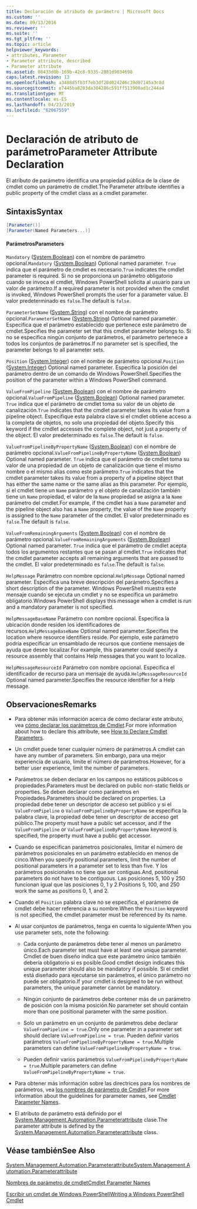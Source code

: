 ```yaml
---
title: Declaración de atributo de parámetro | Microsoft Docs
ms.custom: ''
ms.date: 09/13/2016
ms.reviewer: ''
ms.suite: ''
ms.tgt_pltfrm: ''
ms.topic: article
helpviewer_keywords:
- attributes, Parameter
- Parameter attribute, described
- Parameter attribute
ms.assetid: 08433d0b-169b-42c8-9335-2881d9034698
caps.latest.revision: 13
ms.openlocfilehash: a3488d5fb3f7eb3df28d0242d6c39d07145a3c8d
ms.sourcegitcommit: e7445ba8203da304286c591ff513900ad1c244a4
ms.translationtype: MT
ms.contentlocale: es-ES
ms.lasthandoff: 04/23/2019
ms.locfileid: "62067559"
---
```

# <a name="parameter-attribute-declaration"></a><span data-ttu-id="3a806-102">Declaración de atributo de parámetro</span><span class="sxs-lookup"><span data-stu-id="3a806-102">Parameter Attribute Declaration</span></span>

<span data-ttu-id="3a806-103">El atributo de parámetro identifica una propiedad pública de la clase de cmdlet como un parámetro de cmdlet.</span><span class="sxs-lookup"><span data-stu-id="3a806-103">The Parameter attribute identifies a public property of the cmdlet class as a cmdlet parameter.</span></span>

## <a name="syntax"></a><span data-ttu-id="3a806-104">Sintaxis</span><span class="sxs-lookup"><span data-stu-id="3a806-104">Syntax</span></span>

```csharp
[Parameter()]
[Parameter(Named Parameters...)]
```

#### <a name="parameters"></a><span data-ttu-id="3a806-105">Parámetros</span><span class="sxs-lookup"><span data-stu-id="3a806-105">Parameters</span></span>

<span data-ttu-id="3a806-106">`Mandatory` ([System.Boolean](/dotnet/api/System.Boolean)) con el nombre de parámetro opcional.</span><span class="sxs-lookup"><span data-stu-id="3a806-106">`Mandatory` ([System.Boolean](/dotnet/api/System.Boolean)) Optional named parameter.</span></span> <span data-ttu-id="3a806-107">`True` indica que el parámetro de cmdlet es necesario.</span><span class="sxs-lookup"><span data-stu-id="3a806-107">`True` indicates the cmdlet parameter is required.</span></span> <span data-ttu-id="3a806-108">Si no se proporciona un parámetro obligatorio cuando se invoca el cmdlet, Windows PowerShell solicita al usuario para un valor de parámetro.</span><span class="sxs-lookup"><span data-stu-id="3a806-108">If a required parameter is not provided when the cmdlet is invoked, Windows PowerShell prompts the user for a parameter value.</span></span> <span data-ttu-id="3a806-109">El valor predeterminado es `false`.</span><span class="sxs-lookup"><span data-stu-id="3a806-109">The default is `false`.</span></span>

<span data-ttu-id="3a806-110">`ParameterSetName` ([System.String](/dotnet/api/System.String)) con el nombre de parámetro opcional.</span><span class="sxs-lookup"><span data-stu-id="3a806-110">`ParameterSetName` ([System.String](/dotnet/api/System.String)) Optional named parameter.</span></span> <span data-ttu-id="3a806-111">Especifica que el parámetro establecido que pertenece este parámetro de cmdlet.</span><span class="sxs-lookup"><span data-stu-id="3a806-111">Specifies the parameter set that this cmdlet parameter belongs to.</span></span> <span data-ttu-id="3a806-112">Si no se especifica ningún conjunto de parámetros, el parámetro pertenece a todos los conjuntos de parámetros.</span><span class="sxs-lookup"><span data-stu-id="3a806-112">If no parameter set is specified, the parameter belongs to all parameter sets.</span></span>

<span data-ttu-id="3a806-113">`Position` ([System.Integer](/dotnet/api/System.Integer)) con el nombre de parámetro opcional.</span><span class="sxs-lookup"><span data-stu-id="3a806-113">`Position` ([System.Integer](/dotnet/api/System.Integer)) Optional named parameter.</span></span> <span data-ttu-id="3a806-114">Especifica la posición del parámetro dentro de un comando de Windows PowerShell.</span><span class="sxs-lookup"><span data-stu-id="3a806-114">Specifies the position of the parameter within a Windows PowerShell command.</span></span>

<span data-ttu-id="3a806-115">`ValueFromPipeline` ([System.Boolean](/dotnet/api/System.Boolean)) con el nombre de parámetro opcional.</span><span class="sxs-lookup"><span data-stu-id="3a806-115">`ValueFromPipeline` ([System.Boolean](/dotnet/api/System.Boolean)) Optional named parameter.</span></span> <span data-ttu-id="3a806-116">`True` indica que el parámetro de cmdlet toma su valor de un objeto de canalización.</span><span class="sxs-lookup"><span data-stu-id="3a806-116">`True` indicates that the cmdlet parameter takes its value from a pipeline object.</span></span> <span data-ttu-id="3a806-117">Especifique esta palabra clave si el cmdlet obtiene acceso a la completa de objetos, no solo una propiedad del objeto.</span><span class="sxs-lookup"><span data-stu-id="3a806-117">Specify this keyword if the cmdlet accesses the complete object, not just a property of the object.</span></span> <span data-ttu-id="3a806-118">El valor predeterminado es `false`.</span><span class="sxs-lookup"><span data-stu-id="3a806-118">The default is `false`.</span></span>

<span data-ttu-id="3a806-119">`ValueFromPipelineByPropertyName` ([System.Boolean](/dotnet/api/System.Boolean)) con el nombre de parámetro opcional.</span><span class="sxs-lookup"><span data-stu-id="3a806-119">`ValueFromPipelineByPropertyName` ([System.Boolean](/dotnet/api/System.Boolean)) Optional named parameter.</span></span> <span data-ttu-id="3a806-120">`True` indica que el parámetro de cmdlet toma su valor de una propiedad de un objeto de canalización que tiene el mismo nombre o el mismo alias como este parámetro.</span><span class="sxs-lookup"><span data-stu-id="3a806-120">`True` indicates that the cmdlet parameter takes its value from a property of a pipeline object that has either the same name or the same alias as this parameter.</span></span> <span data-ttu-id="3a806-121">Por ejemplo, si el cmdlet tiene un `Name` parámetro y el objeto de canalización también tiene un `Name` propiedad, el valor de la `Name` propiedad se asigna a la `Name` parámetro del cmdlet.</span><span class="sxs-lookup"><span data-stu-id="3a806-121">For example, if the cmdlet has a `Name` parameter and the pipeline object also has a `Name` property, the value of the `Name` property is assigned to the `Name` parameter of the cmdlet.</span></span> <span data-ttu-id="3a806-122">El valor predeterminado es `false`.</span><span class="sxs-lookup"><span data-stu-id="3a806-122">The default is `false`.</span></span>

<span data-ttu-id="3a806-123">`ValueFromRemainingArguments` ([System.Boolean](/dotnet/api/System.Boolean)) con el nombre de parámetro opcional.</span><span class="sxs-lookup"><span data-stu-id="3a806-123">`ValueFromRemainingArguments` ([System.Boolean](/dotnet/api/System.Boolean)) Optional named parameter.</span></span> <span data-ttu-id="3a806-124">`True` indica que el parámetro de cmdlet acepta todos los argumentos restantes que se pasan al cmdlet.</span><span class="sxs-lookup"><span data-stu-id="3a806-124">`True` indicates that the cmdlet parameter accepts all remaining arguments that are passed to the cmdlet.</span></span> <span data-ttu-id="3a806-125">El valor predeterminado es `false`.</span><span class="sxs-lookup"><span data-stu-id="3a806-125">The default is `false`.</span></span>

<span data-ttu-id="3a806-126">`HelpMessage` Parámetro con nombre opcional.</span><span class="sxs-lookup"><span data-stu-id="3a806-126">`HelpMessage` Optional named parameter.</span></span> <span data-ttu-id="3a806-127">Especifica una breve descripción del parámetro.</span><span class="sxs-lookup"><span data-stu-id="3a806-127">Specifies a short description of the parameter.</span></span> <span data-ttu-id="3a806-128">Windows PowerShell muestra este mensaje cuando se ejecuta un cmdlet y no se especifica un parámetro obligatorio.</span><span class="sxs-lookup"><span data-stu-id="3a806-128">Windows PowerShell displays this message when a cmdlet is run and a mandatory parameter is not specified.</span></span>

<span data-ttu-id="3a806-129">`HelpMessageBaseName` Parámetro con nombre opcional. Especifica la ubicación donde residen los identificadores de recursos.</span><span class="sxs-lookup"><span data-stu-id="3a806-129">`HelpMessageBaseName` Optional named parameter.Specifies the location where resource identifiers reside.</span></span> <span data-ttu-id="3a806-130">Por ejemplo, este parámetro podría especificar un ensamblado de recursos que contiene mensajes de ayuda que desee localizar.</span><span class="sxs-lookup"><span data-stu-id="3a806-130">For example, this parameter could specify a resource assembly that contains Help messages that you want to localize.</span></span>

<span data-ttu-id="3a806-131">`HelpMessageResourceId` Parámetro con nombre opcional. Especifica el identificador de recurso para un mensaje de ayuda.</span><span class="sxs-lookup"><span data-stu-id="3a806-131">`HelpMessageResourceId` Optional named parameter.Specifies the resource identifier for a Help message.</span></span>

## <a name="remarks"></a><span data-ttu-id="3a806-132">Observaciones</span><span class="sxs-lookup"><span data-stu-id="3a806-132">Remarks</span></span>

- <span data-ttu-id="3a806-133">Para obtener más información acerca de cómo declarar este atributo, vea [cómo declarar los parámetros de Cmdlet](./how-to-declare-cmdlet-parameters.md).</span><span class="sxs-lookup"><span data-stu-id="3a806-133">For more information about how to declare this attribute, see [How to Declare Cmdlet Parameters](./how-to-declare-cmdlet-parameters.md).</span></span>

- <span data-ttu-id="3a806-134">Un cmdlet puede tener cualquier número de parámetros.</span><span class="sxs-lookup"><span data-stu-id="3a806-134">A cmdlet can have any number of parameters.</span></span> <span data-ttu-id="3a806-135">Sin embargo, para una mejor experiencia de usuario, limite el número de parámetros.</span><span class="sxs-lookup"><span data-stu-id="3a806-135">However, for a better user experience, limit the number of parameters.</span></span>

- <span data-ttu-id="3a806-136">Parámetros se deben declarar en los campos no estáticos públicos o propiedades.</span><span class="sxs-lookup"><span data-stu-id="3a806-136">Parameters must be declared on public non-static fields or properties.</span></span> <span data-ttu-id="3a806-137">Se deben declarar como parámetros en Propiedades.</span><span class="sxs-lookup"><span data-stu-id="3a806-137">Parameters should be declared on properties.</span></span> <span data-ttu-id="3a806-138">La propiedad debe tener un descriptor de acceso set público y si el `ValueFromPipeline` o `ValueFromPipelineByPropertyName` se especifica la palabra clave, la propiedad debe tener un descriptor de acceso get público.</span><span class="sxs-lookup"><span data-stu-id="3a806-138">The property must have a public set accessor, and if the `ValueFromPipeline` or `ValueFromPipelineByPropertyName` keyword is specified, the property must have a public get accessor.</span></span>

- <span data-ttu-id="3a806-139">Cuando se especifican parámetros posicionales, limitar el número de parámetros posicionales en un parámetro establecido en menos de cinco.</span><span class="sxs-lookup"><span data-stu-id="3a806-139">When you specify positional parameters,  limit the number of positional parameters in a parameter set to less than five.</span></span> <span data-ttu-id="3a806-140">Y los parámetros posicionales no tiene que ser contiguas.</span><span class="sxs-lookup"><span data-stu-id="3a806-140">And, positional parameters do not have to be contiguous.</span></span> <span data-ttu-id="3a806-141">Las posiciones 5, 100 y 250 funcionan igual que las posiciones 0, 1 y 2.</span><span class="sxs-lookup"><span data-stu-id="3a806-141">Positions 5, 100, and 250 work the same as positions 0, 1, and 2.</span></span>

- <span data-ttu-id="3a806-142">Cuando el `Position` palabra clave no se especifica, el parámetro de cmdlet debe hacer referencia a su nombre.</span><span class="sxs-lookup"><span data-stu-id="3a806-142">When the `Position` keyword is not specified, the cmdlet parameter must be referenced by its name.</span></span>

- <span data-ttu-id="3a806-143">Al usar conjuntos de parámetros, tenga en cuenta lo siguiente:</span><span class="sxs-lookup"><span data-stu-id="3a806-143">When you use parameter sets, note the following:</span></span>

    - <span data-ttu-id="3a806-144">Cada conjunto de parámetros debe tener al menos un parámetro único.</span><span class="sxs-lookup"><span data-stu-id="3a806-144">Each parameter set must have at least one unique parameter.</span></span> <span data-ttu-id="3a806-145">Cmdlet de buen diseño indica que este parámetro único también debería obligatorio si es posible.</span><span class="sxs-lookup"><span data-stu-id="3a806-145">Good cmdlet design indicates this unique parameter should also be mandatory if possible.</span></span> <span data-ttu-id="3a806-146">Si el cmdlet está diseñado para ejecutarse sin parámetros, el único parámetro no puede ser obligatorio.</span><span class="sxs-lookup"><span data-stu-id="3a806-146">If your cmdlet is designed to be run without parameters, the unique parameter cannot be mandatory.</span></span>

    - <span data-ttu-id="3a806-147">Ningún conjunto de parámetros debe contener más de un parámetro de posición con la misma posición.</span><span class="sxs-lookup"><span data-stu-id="3a806-147">No parameter set should contain more than one positional parameter with the same position.</span></span>

    - <span data-ttu-id="3a806-148">Solo un parámetro en un conjunto de parámetros debe declarar `ValueFromPipeline = true`.</span><span class="sxs-lookup"><span data-stu-id="3a806-148">Only one parameter in a parameter set should declare `ValueFromPipeline = true`.</span></span> <span data-ttu-id="3a806-149">Pueden definir varios parámetros `ValueFromPipelineByPropertyName = true`.</span><span class="sxs-lookup"><span data-stu-id="3a806-149">Multiple parameters can define `ValueFromPipelineByPropertyName = true`.</span></span>

    - <span data-ttu-id="3a806-150">Pueden definir varios parámetros `ValueFromPipelineByPropertyName = true`.</span><span class="sxs-lookup"><span data-stu-id="3a806-150">Multiple parameters can define `ValueFromPipelineByPropertyName = true`.</span></span>

- <span data-ttu-id="3a806-151">Para obtener más información sobre las directrices para los nombres de parámetros, vea [los nombres de parámetro de Cmdlet](standard-cmdlet-parameter-names-and-types.md).</span><span class="sxs-lookup"><span data-stu-id="3a806-151">For more information about the guidelines for parameter names, see [Cmdlet Parameter Names](standard-cmdlet-parameter-names-and-types.md).</span></span>

- <span data-ttu-id="3a806-152">El atributo de parámetro está definido por el [System.Management.Automation.Parameterattribute](/dotnet/api/System.Management.Automation.ParameterAttribute) clase.</span><span class="sxs-lookup"><span data-stu-id="3a806-152">The parameter attribute is defined by the [System.Management.Automation.Parameterattribute](/dotnet/api/System.Management.Automation.ParameterAttribute) class.</span></span>

## <a name="see-also"></a><span data-ttu-id="3a806-153">Véase también</span><span class="sxs-lookup"><span data-stu-id="3a806-153">See Also</span></span>

[<span data-ttu-id="3a806-154">System.Management.Automation.Parameterattribute</span><span class="sxs-lookup"><span data-stu-id="3a806-154">System.Management.Automation.Parameterattribute</span></span>](/dotnet/api/System.Management.Automation.ParameterAttribute)

[<span data-ttu-id="3a806-155">Nombres de parámetro de cmdlet</span><span class="sxs-lookup"><span data-stu-id="3a806-155">Cmdlet Parameter Names</span></span>](standard-cmdlet-parameter-names-and-types.md)

[<span data-ttu-id="3a806-156">Escribir un cmdlet de Windows PowerShell</span><span class="sxs-lookup"><span data-stu-id="3a806-156">Writing a Windows PowerShell Cmdlet</span></span>](./writing-a-windows-powershell-cmdlet.md)
